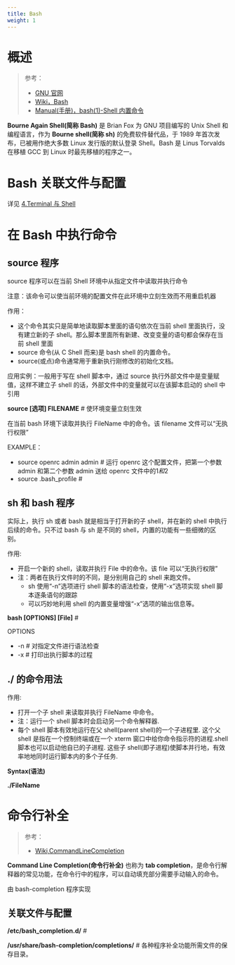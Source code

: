 ```yaml
---
title: Bash
weight: 1
---
```


# 概述
> 参考：
> 
> - [GNU 官网](https://www.gnu.org/software/bash/)
> - [Wiki，Bash](https://en.wikipedia.org/wiki/Bash_(Unix_shell))
> - [Manual(手册)，bash(1)-Shell 内置命令](https://www.man7.org/linux/man-pages/man1/bash.1.html#SHELL_BUILTIN_COMMANDS)

**Bourne Again Shell(简称 Bash)** 是 Brian Fox 为 GNU 项目编写的 Unix Shell 和编程语言，作为 **Bourne shell(简称 sh)** 的免费软件替代品，于 1989 年首次发布，已被用作绝大多数 Linux 发行版的默认登录 Shell。Bash 是 Linus Torvalds 在移植 GCC 到 Linux 时最先移植的程序之一。

# Bash 关联文件与配置

详见 [4.Terminal 与 Shell](docs/1.操作系统/4.Terminal%20与%20Shell/4.Terminal%20与%20Shell.md)

# 在 Bash 中执行命令

## source 程序

source 程序可以在当前 Shell 环境中从指定文件中读取并执行命令

注意：该命令可以使当前环境的配置文件在此环境中立刻生效而不用重启机器

作用：

- 这个命令其实只是简单地读取脚本里面的语句依次在当前 shell 里面执行，没有建立新的子 shell。那么脚本里面所有新建、改变变量的语句都会保存在当前 shell 里面
- source 命令(从 C Shell 而来)是 bash shell 的内置命令。
- source(或点)命令通常用于重新执行刚修改的初始化文档。

应用实例：一般用于写在 shell 脚本中，通过 source 执行外部文件中是变量赋值，这样不建立子 shell 的话，外部文件中的变量就可以在该脚本启动的 shell 中引用

**source \[选项] FILENAME** # 使环境变量立刻生效

在当前 bash 环境下读取并执行 FileName 中的命令。该 filename 文件可以“无执行权限”

EXAMPLE：

   - source openrc admin admin # 运行 openrc 这个配置文件，把第一个参数 admin 和第二个参数 admin 送给 openrc 文件中的$1 和$2
   - source .bash_profile #

## sh 和 bash 程序

实际上，执行 sh 或者 bash 就是相当于打开新的子 shell，并在新的 shell 中执行后续的命令。只不过 bash 与 sh 是不同的 shell，内置的功能有一些细微的区别。

作用:

- 开启一个新的 shell，读取并执行 File 中的命令。该 file 可以“无执行权限”
- 注：两者在执行文件时的不同，是分别用自己的 shell 来跑文件。
    - sh 使用“-n”选项进行 shell 脚本的语法检查，使用“-x”选项实现 shell 脚本逐条语句的跟踪
    - 可以巧妙地利用 shell 的内置变量增强“-x”选项的输出信息等。

**bash \[OPTIONS] \[File]** #

OPTIONS

- -n # 对指定文件进行语法检查
- -x # 打印出执行脚本的过程

## ./ 的命令用法

作用:

- 打开一个子 shell 来读取并执行 FileName 中命令。
- 注：运行一个 shell 脚本时会启动另一个命令解释器.
- 每个 shell 脚本有效地运行在父 shell(parent shell)的一个子进程里. 这个父 shell 是指在一个控制终端或在一个 xterm 窗口中给你命令指示符的进程.shell 脚本也可以启动他自已的子进程. 这些子 shell(即子进程)使脚本并行地，有效率地地同时运行脚本内的多个子任务.

**Syntax(语法)**

**./FileName**

# 命令行补全

> 参考：
> 
> - [Wiki,CommandLineCompletion](https://en.wikipedia.org/wiki/Command-line_completion)

**Command Line Completion(命令行补全)** 也称为 **tab completion**，是命令行解释器的常见功能，在命令行中的程序，可以自动填充部分需要手动输入的命令。

由 bash-completion 程序实现

## 关联文件与配置

**/etc/bash_completion.d/** # 

**/usr/share/bash-completion/completions/** # 各种程序补全功能所需文件的保存目录。
